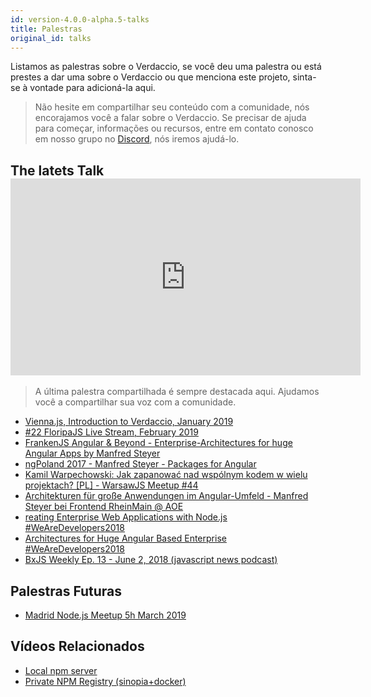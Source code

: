 ```yaml
---
id: version-4.0.0-alpha.5-talks
title: Palestras
original_id: talks
---
```


Listamos as palestras sobre o Verdaccio, se você deu uma palestra ou está prestes a dar uma sobre o Verdaccio ou que menciona este projeto, sinta-se à vontade para adicioná-la aqui.

> Não hesite em compartilhar seu conteúdo com a comunidade, nós encorajamos você a falar sobre o Verdaccio. Se precisar de ajuda para começar, informações ou recursos, entre em contato conosco em nosso grupo no [Discord](https://chat.verdaccio.org), nós iremos ajudá-lo.

## The latets Talk <iframe width="560" height="315" src="https://www.youtube.com/embed/hDIFKzmoCaA" frameborder="0" allow="accelerometer; autoplay; encrypted-media; gyroscope; picture-in-picture" allowfullscreen mark="crwd-mark"></iframe> 

> A última palestra compartilhada é sempre destacada aqui. Ajudamos você a compartilhar sua voz com a comunidade.

* [Vienna.js, Introduction to Verdaccio, January 2019](https://www.youtube.com/watch?v=hDIFKzmoCaA)
* [#22 FloripaJS Live Stream, February 2019](https://www.youtube.com/watch?v=iOp70_svQ_M&feature=youtu.be&t=7578)
* [FrankenJS Angular & Beyond - Enterprise-Architectures for huge Angular Apps by Manfred Steyer](https://youtu.be/dWdJkqhQFXU?t=613)
* [ngPoland 2017 - Manfred Steyer - Packages for Angular](https://youtu.be/3fMTdm7k_d0?t=662)
* [Kamil Warpechowski: Jak zapanować nad wspólnym kodem w wielu projektach? [PL] - WarsawJS Meetup #44](https://www.youtube.com/watch?v=JIlQ468xfbU&feature=youtu.be&t=609)
* [Architekturen für große Anwendungen im Angular-Umfeld - Manfred Steyer bei Frontend RheinMain @ AOE](https://youtu.be/eZ91bip6qm4?t=1010)
* [reating Enterprise Web Applications with Node.js #WeAreDevelopers2018](https://youtu.be/RWE6aV7p0Wk?t=682)
* [Architectures for Huge Angular Based Enterprise #WeAreDevelopers2018](https://youtu.be/q4XmAy6_ucw?t=551)
* [BxJS Weekly Ep. 13 - June 2, 2018 (javascript news podcast)](https://youtu.be/Xo8CzYGKXTs?list=PL_gX69xPLi-mqs5BJe-xPnOPT6K1Y5_ZQ&t=2732)

## Palestras Futuras

* [Madrid Node.js Meetup 5h March 2019](https://www.meetup.com/es-ES/Node-js-Madrid/events/258299729/)

## Vídeos Relacionados

* [Local npm server](https://www.youtube.com/watch?v=vc2wMwcDKOE)
* [Private NPM Registry (sinopia+docker)](https://www.youtube.com/watch?v=0TXTCrGaxKc)